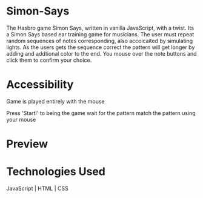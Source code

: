 # Simon-Says


The Hasbro game Simon Says, written in vanilla JavaScript, with a twist. Its a Simon Says based ear training game for musicians. The user must repeat random sequences of notes corresponding, also accoicaited by simulating lights. As the users gets the sequence correct the pattern will get longer by adding and addtional color to the end. You mouse over the note buttons and click them to confirm your choice.

# Accessibility

Game is played entirely with the mouse

  Press 'Start!' to being the game
  wait for the pattern
  match the pattern using your mouse
  
 # Preview
 
 
 
 # Technologies Used
 JavaScript | HTML | CSS
